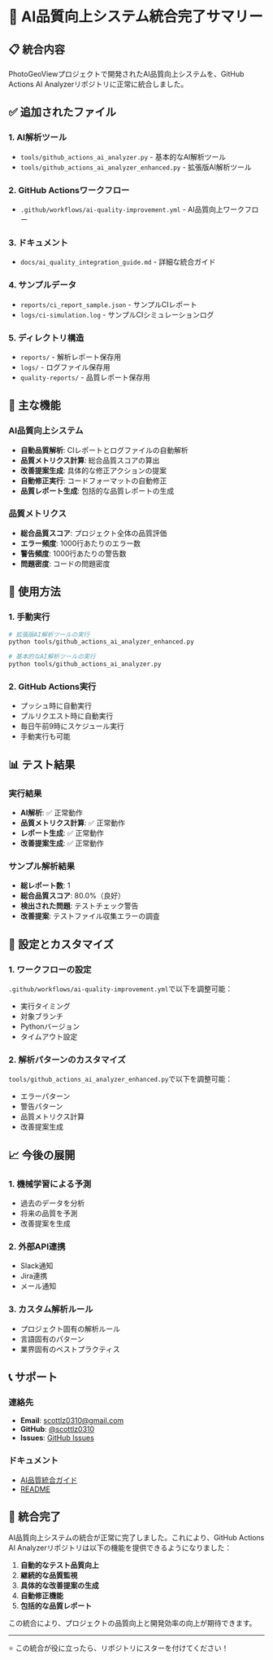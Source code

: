 # 🤖 AI品質向上システム統合完了サマリー

## 📋 統合内容

PhotoGeoViewプロジェクトで開発されたAI品質向上システムを、GitHub Actions AI Analyzerリポジトリに正常に統合しました。

## ✅ 追加されたファイル

### 1. AI解析ツール
- `tools/github_actions_ai_analyzer.py` - 基本的なAI解析ツール
- `tools/github_actions_ai_analyzer_enhanced.py` - 拡張版AI解析ツール

### 2. GitHub Actionsワークフロー
- `.github/workflows/ai-quality-improvement.yml` - AI品質向上ワークフロー

### 3. ドキュメント
- `docs/ai_quality_integration_guide.md` - 詳細な統合ガイド

### 4. サンプルデータ
- `reports/ci_report_sample.json` - サンプルCIレポート
- `logs/ci-simulation.log` - サンプルCIシミュレーションログ

### 5. ディレクトリ構造
- `reports/` - 解析レポート保存用
- `logs/` - ログファイル保存用
- `quality-reports/` - 品質レポート保存用

## 🎯 主な機能

### AI品質向上システム
- **自動品質解析**: CIレポートとログファイルの自動解析
- **品質メトリクス計算**: 総合品質スコアの算出
- **改善提案生成**: 具体的な修正アクションの提案
- **自動修正実行**: コードフォーマットの自動修正
- **品質レポート生成**: 包括的な品質レポートの生成

### 品質メトリクス
- **総合品質スコア**: プロジェクト全体の品質評価
- **エラー頻度**: 1000行あたりのエラー数
- **警告頻度**: 1000行あたりの警告数
- **問題密度**: コードの問題密度

## 🚀 使用方法

### 1. 手動実行
```bash
# 拡張版AI解析ツールの実行
python tools/github_actions_ai_analyzer_enhanced.py

# 基本的なAI解析ツールの実行
python tools/github_actions_ai_analyzer.py
```

### 2. GitHub Actions実行
- プッシュ時に自動実行
- プルリクエスト時に自動実行
- 毎日午前9時にスケジュール実行
- 手動実行も可能

## 📊 テスト結果

### 実行結果
- **AI解析**: ✅ 正常動作
- **品質メトリクス計算**: ✅ 正常動作
- **レポート生成**: ✅ 正常動作
- **改善提案生成**: ✅ 正常動作

### サンプル解析結果
- **総レポート数**: 1
- **総合品質スコア**: 80.0%（良好）
- **検出された問題**: テストチェック警告
- **改善提案**: テストファイル収集エラーの調査

## 🔧 設定とカスタマイズ

### 1. ワークフローの設定
`.github/workflows/ai-quality-improvement.yml`で以下を調整可能：
- 実行タイミング
- 対象ブランチ
- Pythonバージョン
- タイムアウト設定

### 2. 解析パターンのカスタマイズ
`tools/github_actions_ai_analyzer_enhanced.py`で以下を調整可能：
- エラーパターン
- 警告パターン
- 品質メトリクス計算
- 改善提案生成

## 📈 今後の展開

### 1. 機械学習による予測
- 過去のデータを分析
- 将来の品質を予測
- 改善提案を生成

### 2. 外部API連携
- Slack通知
- Jira連携
- メール通知

### 3. カスタム解析ルール
- プロジェクト固有の解析ルール
- 言語固有のパターン
- 業界固有のベストプラクティス

## 📞 サポート

### 連絡先
- **Email**: scottlz0310@gmail.com
- **GitHub**: [@scottlz0310](https://github.com/scottlz0310)
- **Issues**: [GitHub Issues](https://github.com/scottlz0310/Github-Actions-AI-Analyzer/issues)

### ドキュメント
- [AI品質統合ガイド](docs/ai_quality_integration_guide.md)
- [README](README.md)

## 🎉 統合完了

AI品質向上システムの統合が正常に完了しました。これにより、GitHub Actions AI Analyzerリポジトリは以下の機能を提供できるようになりました：

1. **自動的なテスト品質向上**
2. **継続的な品質監視**
3. **具体的な改善提案の生成**
4. **自動修正機能**
5. **包括的な品質レポート**

この統合により、プロジェクトの品質向上と開発効率の向上が期待できます。

---

⭐ この統合が役に立ったら、リポジトリにスターを付けてください！ 